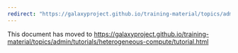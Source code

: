 ```yaml
---
redirect: "https://galaxyproject.github.io/training-material/topics/admin/tutorials/heterogeneous-compute/tutorial.html"
---
```


This document has moved to https://galaxyproject.github.io/training-material/topics/admin/tutorials/heterogeneous-compute/tutorial.html
